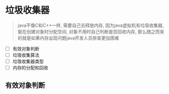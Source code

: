 # 垃圾收集器
> java不像C和C++一样, 需要自己去释放内存,  因为java虚拟机有垃圾收集器, 能在创建对象时分配空间, 对象不用时自己判断是否回收内存, 那么随之而来的就是如果内存出现问题java开发人员排查更加困难

- [ ] 有效对象判断
- [ ] 垃圾收集算法
- [ ] 垃圾收集器类型
- [ ] 内存的分配和回收

## 有效对象判断



















